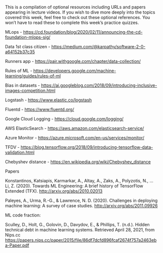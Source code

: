 This is a compilation of optional resources including URLs and papers appearing in lecture videos. If you wish to dive more deeply into the topics covered this week, feel free to check out these optional references. You won’t have to read these to complete this week’s practice quizzes.

MLops - https://cd.foundation/blog/2020/02/11/announcing-the-cd-foundation-mlops-sig/

Data 1st class citizen - https://medium.com/@karpathy/software-2-0-a64152b37c35

Runners app - https://pair.withgoogle.com/chapter/data-collection/

Rules of ML - https://developers.google.com/machine-learning/guides/rules-of-ml

Bias in datasets - https://ai.googleblog.com/2018/09/introducing-inclusive-images-competition.html

Logstash - https://www.elastic.co/logstash

Fluentd - https://www.fluentd.org/

Google Cloud Logging - https://cloud.google.com/logging/

AWS ElasticSearch - https://aws.amazon.com/elasticsearch-service/

Azure Monitor - https://azure.microsoft.com/en-us/services/monitor/

TFDV - https://blog.tensorflow.org/2018/09/introducing-tensorflow-data-validation.html

Chebyshev distance - https://en.wikipedia.org/wiki/Chebyshev_distance

Papers

Konstantinos, Katsiapis, Karmarkar, A., Altay, A., Zaks, A., Polyzotis, N., … Li, Z. (2020). Towards ML Engineering: A brief history of TensorFlow Extended (TFX). http://arxiv.org/abs/2010.02013 

Paleyes, A., Urma, R.-G., & Lawrence, N. D. (2020). Challenges in deploying machine learning: A survey of case studies. http://arxiv.org/abs/2011.09926

ML code fraction:

Sculley, D., Holt, G., Golovin, D., Davydov, E., & Phillips, T. (n.d.). Hidden technical debt in machine learning systems. Retrieved April 28, 2021, from Nips.cc https://papers.nips.cc/paper/2015/file/86df7dcfd896fcaf2674f757a2463eba-Paper.pdf